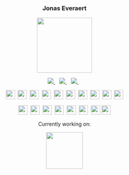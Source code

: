 <!--
https://github.com/anuraghazra/github-readme-stats#wakatime-week-stats
https://shields.io/
-->

<!--Main color: 5A8CFF-->

<h3 align="center">Jonas Everaert</h3>

<!-- TODO: fix -->
<p align='center'>
  <!--a href="Statistics.md">
    <img src="https://github-readme-stats.vercel.app/api?username=jomy10&show_icons=true&count_private=true&theme=tokyonight" height="150"
  </a--> 
  <!--
  Can edit the &langs_count=number to show more languages
  &hide=language1,language2 to hide languages
  -->

  <a href="Statistics.md">
    <img src="https://github-readme-stats.vercel.app/api/top-langs/?username=jomy10&layout=compact&count_private=true&theme=tokyonight&hide=Rich%20Text%20Format&langs_count=6&exclude_repo=website&include_repo=semver" height="150"/>
  </a>
</p>

<p align='center'>
  <a href="https://www.linkedin.com/in/everaert-jonas/">
    <img src="https://img.shields.io/badge/linkedin-5A8CFF.svg?&style=for-the-badge&logo=linkedin&logoColor=white" />
  </a>&nbsp;&nbsp;
  <a href="https://www.instagram.com/jonas_everaert/">
    <img src="https://img.shields.io/badge/instagram-5A8CFF.svg?&style=for-the-badge&logo=instagram&logoColor=white" />        
  </a>&nbsp;&nbsp;
  <a href="https://jonaseveraert.be">
    <img src="https://img.shields.io/badge/website-5A8CFF.svg?&style=for-the-badge&logo=website&logoColor=white" />        
  </a>&nbsp;&nbsp;
</p>

<!--p align='center'>
  Currently learning <a href="https://github.com/rust-lang/rust" style="color: #5A8CFF;">Rust</a> and <a href="https://github.com/ruby/ruby" style="color: #5A8CFF;">Ruby</a>.
</p-->

<!--Programming languages-->
<p align='center'>
  <img src="https://img.shields.io/badge/-Rust-5A8CFF?logo=rust&logoColor=white&logoWidth=30&logoWidth=100" style="height: 25px;"/>&nbsp;
  <img src="https://img.shields.io/badge/-Swift-5A8CFF?logo=swift&logoColor=white&logoWidth=30&logoWidth=100" style="height: 25px;"/>&nbsp;
  <img src="https://img.shields.io/badge/-Go-5A8CFF?logo=go&logoColor=white&logoWidth=30&logoWidth=100" style="height: 25px;"/>&nbsp;
  <img src="https://img.shields.io/badge/-Ruby-5A8CFF?logo=ruby&logoColor=white&logoWidth=30&logoWidth=100" style="height: 25px;"/>&nbsp;
  <img src="https://img.shields.io/badge/-5A8CFF?logo=c&logoColor=white&logoWidth=30&logoWidth=100" style="height: 25px;"/>&nbsp;
  <img src="https://img.shields.io/badge/-Java-5A8CFF?logo=openjdk&logoColor=white&logoWidth=30&logoWidth=100" style="height: 25px;"/>&nbsp;
  <img src="https://img.shields.io/badge/-JS/TS-5A8CFF?logo=javascript&logoColor=white&logoWidth=30&logoWidth=100" style="height: 25px;"/>&nbsp;
  <img src="https://img.shields.io/badge/-WebAssembly-5A8CFF?logo=webassembly&logoColor=white&logoWidth=30&logoWidth=100" style="height: 25px;"/>&nbsp;
  <img src="https://img.shields.io/badge/-HTML-5A8CFF?logo=html5&logoColor=white&logoWidth=30&logoWidth=100" style="height: 25px;"/>&nbsp;
  <img src="https://img.shields.io/badge/-CSS-5A8CFF?logo=css3&logoColor=white&logoWidth=30&logoWidth=100" style="height: 25px;"/>
</p>
    
<!--Frameworks-->
<p align="center">
  <img src="https://img.shields.io/badge/-Svelte-5A8CFF?logo=svelte&logoColor=white&logoWidth=30&logoWidth=100" style="height: 25px;"/>&nbsp;
  <img src="https://img.shields.io/badge/-Firebase-5A8CFF?logo=firebase&logoColor=white&logoWidth=30&logoWidth=100" style="height: 25px;"/>&nbsp;
  <img src="https://img.shields.io/badge/-Vapor-5A8CFF?logo=vapor&logoColor=white&logoWidth=30&logoWidth=100" style="height: 25px;"/>&nbsp;
  <img src="https://img.shields.io/badge/-Docker-5A8CFF?logo=docker&logoColor=white&logoWidth=30&logoWidth=100" style="height: 25px;"/>&nbsp;
  <img src="https://img.shields.io/badge/-Heroku-5A8CFF?logo=heroku&logoColor=white&logoWidth=30&logoWidth=100" style="height: 25px;"/>&nbsp;
  <img src="https://img.shields.io/badge/-Vercel-5A8CFF?logo=vercel&logoColor=white&logoWidth=30&logoWidth=100" style="height: 25px;"/>&nbsp;
  <img src="https://img.shields.io/badge/-MySQL-5A8CFF?logo=mysql&logoColor=white&logoWidth=30&logoWidth=100" style="height: 25px;"/>
  <img src="https://img.shields.io/badge/-SolidJS-5A8CFF?logo=solid&logoColor=white&logoWidth=30&logoWidth=100" style="height: 25px;"/>
</p>  

<p align="center">
  Currently working on:
</p>
<p align="center">
  <a href="https://github.com/jomy10/RestaurantGame">
    <img src="https://github-readme-stats.vercel.app/api/pin/?username=jomy10&repo=RestaurantGame&layout=compact&count_private=true&theme=tokyonight&hide=Rich%20Text%20Format&langs_count=6&exclude_repo=website&include_repo=semver" height="100"/>
  </a>
</p>

<!--
**Jomy10/Jomy10** is a ✨ _special_ ✨ repository because its `README.md` (this file) appears on your GitHub profile.

Here are some ideas to get you started:

- 🔭 I’m currently working on ...
- 🌱 I’m currently learning ...
- 👯 I’m looking to collaborate on ...
- 🤔 I’m looking for help with ...
- 💬 Ask me about ...
- 📫 How to reach me: ...
- 😄 Pronouns: ...
- ⚡ Fun fact: ...
-->
